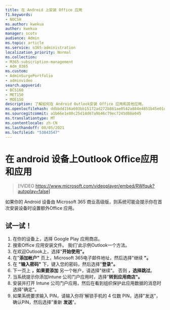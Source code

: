```yaml
---
title: 在 Android 上安装 Office 应用
f1.keywords:
- NOCSH
ms.author: kwekua
author: kwekua
manager: scotv
audience: Admin
ms.topic: article
ms.service: o365-administration
localization_priority: Normal
ms.collection:
- M365-subscription-management
- Adm_O365
ms.custom:
- AdminSurgePortfolio
- adminvideo
search.appverid:
- BCS160
- MET150
- MOE150
description: 了解如何在 Android Outlook安装 Office 应用和其他应用。
ms.openlocfilehash: ddbbdd156a603bb15172ad272b861ae0542a884e4851b45e01d27899f6be94c1
ms.sourcegitcommit: a1b66e1e80c25d14d67a9b46c79ec7245d88e045
ms.translationtype: MT
ms.contentlocale: zh-CN
ms.lasthandoff: 08/05/2021
ms.locfileid: "53843547"
---
```

# <a name="install-outlook-and-office-apps-on-android-devices"></a>在 android 设备上Outlook Office应用和应用

> [!VIDEO https://www.microsoft.com/videoplayer/embed/RWfquk?autoplay=false]

如果你的 Android 设备由 Microsoft 365 商业高级版，则系统可能会提示你在首次安装设备时设置额外Office 应用。 

## <a name="try-it"></a>试一试！

1. 在你的设备上，选择 Google Play 应用商店。
2. 搜索Office 应用安装文件。 我们&#39;此示例Outlook一个方法。
3. 在欢迎Outlook上，选择"**开始使用"。**
4. 在"**添加帐户"** 页上，Microsoft 365电子邮件地址，然后选择"继续 **"。**
5. 在 **"输入密码"** 下，键入您的密码，然后选择"**登录"。**
6. 下一页上  **，如果要添加**  另一个帐户，请选择"继续"。 否则  **，选择跳过**。
7. 当系统提示你添加Intune 公司门户应用时，选择"**转到应用商店"。**
8. 安装并打开 Intune 公司门户应用，然后在看到组织保护此应用数据的消息时选择"确定"。
9. 如果系统要求输入 PIN，请输入你将&#39;解锁手机的 4 位数 PIN，选择"发送"，确认PIN，然后选择"重新 **发送**"。
